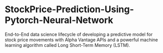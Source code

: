 # StockPrice-Prediction-Using-Pytorch-Neural-Network
 End-to-End data science lifecycle of developing a predictive model for stock price movements with Alpha Vantage APIs and a powerful machine learning algorithm called Long Short-Term Memory (LSTM).
